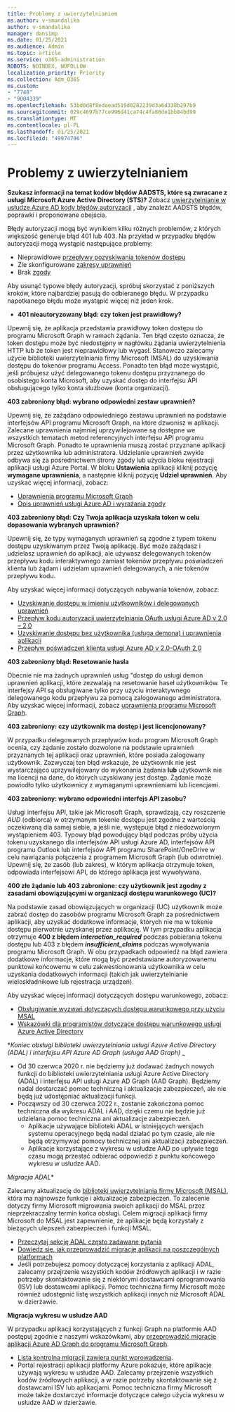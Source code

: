 ```yaml
---
title: Problemy z uwierzytelnianiem
ms.author: v-smandalika
author: v-smandalika
manager: dansimp
ms.date: 01/25/2021
ms.audience: Admin
ms.topic: article
ms.service: o365-administration
ROBOTS: NOINDEX, NOFOLLOW
localization_priority: Priority
ms.collection: Adm_O365
ms.custom:
- "7748"
- "9004339"
ms.openlocfilehash: 53bd0d8f8edaead519d0282239d3a6d338b297b9
ms.sourcegitcommit: 029c4697b77ce996d41ca74c4fa86de1bb84bd99
ms.translationtype: MT
ms.contentlocale: pl-PL
ms.lasthandoff: 01/25/2021
ms.locfileid: "49974796"
---
```

# <a name="authentication-issues"></a>Problemy z uwierzytelnianiem

**Szukasz informacji na temat kodów błędów AADSTS, które są zwracane z usługi Microsoft Azure Active Directory (STS)?** Zobacz [uwierzytelnianie w usłudze Azure AD kody błędów autoryzacji](https://docs.microsoft.com/azure/active-directory/develop/reference-aadsts-error-codes) , aby znaleźć AADSTS błędów, poprawki i proponowane obejścia.

Błędy autoryzacji mogą być wynikiem kilku różnych problemów, z których większość generuje błąd 401 lub 403. Na przykład w przypadku błędów autoryzacji mogą wystąpić następujące problemy:

- Nieprawidłowe [przepływy pozyskiwania tokenów dostępu](https://docs.microsoft.com/azure/active-directory/develop/authentication-vs-authorization) 
- Źle skonfigurowane [zakresy uprawnień](https://docs.microsoft.com/azure/active-directory/develop/v2-permissions-and-consent) 
- Brak [zgody](https://docs.microsoft.com/azure/active-directory/develop/howto-convert-app-to-be-multi-tenant#understanding-user-and-admin-consent)

Aby usunąć typowe błędy autoryzacji, spróbuj skorzystać z poniższych kroków, które najbardziej pasują do odbieranego błędu. W przypadku napotkanego błędu może wystąpić więcej niż jeden krok.

- **401 nieautoryzowany błąd: czy token jest prawidłowy?**

Upewnij się, że aplikacja przedstawia prawidłowy token dostępu do programu Microsoft Graph w ramach żądania. Ten błąd często oznacza, że token dostępu może być niedostępny w nagłówku żądania uwierzytelnienia HTTP lub że token jest nieprawidłowy lub wygasł. Stanowczo zalecamy użycie biblioteki uwierzytelniania firmy Microsoft (MSAL) do uzyskiwania dostępu do tokenów programu Access. Ponadto ten błąd może wystąpić, jeśli próbujesz użyć delegowanego tokenu dostępu przyznanego do osobistego konta Microsoft, aby uzyskać dostęp do interfejsu API obsługującego tylko konta służbowe (konta organizacji).

**403 zabroniony błąd: wybrano odpowiedni zestaw uprawnień?**

Upewnij się, że zażądano odpowiedniego zestawu uprawnień na podstawie interfejsów API programu Microsoft Graph, na które dzwonisz w aplikacji. Zalecane uprawnienia najmniej uprzywilejowane są dostępne we wszystkich tematach metod referencyjnych interfejsu API programu Microsoft Graph. Ponadto te uprawnienia muszą zostać przyznane aplikacji przez użytkownika lub administratora. Udzielanie uprawnień zwykle odbywa się za pośrednictwem strony zgody lub użycia bloku rejestracji aplikacji usługi Azure Portal. W bloku **Ustawienia** aplikacji kliknij pozycję **wymagane uprawnienia**, a następnie kliknij pozycję **Udziel uprawnień**. Aby uzyskać więcej informacji, zobacz:

- [Uprawnienia programu Microsoft Graph](https://docs.microsoft.com/graph/permissions-reference) 
- [Opis uprawnień usługi Azure AD i wyrażania zgody](https://docs.microsoft.com/azure/active-directory/develop/v2-permissions-and-consent)

**403 zabroniony błąd: Czy Twoja aplikacja uzyskała token w celu dopasowania wybranych uprawnień?**

Upewnij się, że typy wymaganych uprawnień są zgodne z typem tokenu dostępu uzyskiwanym przez Twoją aplikację. Być może zażądasz i udzielasz uprawnień do aplikacji, ale używasz delegowanych tokenów przepływu kodu interaktywnego zamiast tokenów przepływu poświadczeń klienta lub żądam i udzielam uprawnień delegowanych, a nie tokenów przepływu kodu.

Aby uzyskać więcej informacji dotyczących nabywania tokenów, zobacz:

- [Uzyskiwanie dostępu w imieniu użytkowników i delegowanych uprawnień](https://docs.microsoft.com/graph/auth-v2-user) 
- [Przepływ kodu autoryzacji uwierzytelniania OAuth usługi Azure AD v 2.0 – 2,0](https://docs.microsoft.com/azure/active-directory/develop/v2-oauth2-auth-code-flow) 
- [Uzyskiwanie dostępu bez użytkownika (usługa demona) i uprawnienia aplikacji](https://docs.microsoft.com/graph/auth-v2-service) 
- [Przepływ poświadczeń klienta usługi Azure AD v 2.0-OAuth 2,0](https://docs.microsoft.com/azure/active-directory/develop/v2-oauth2-client-creds-grant-flow)

**403 zabroniony błąd: Resetowanie hasła**

Obecnie nie ma żadnych uprawnień usług "dostęp do usługi demon uprawnień aplikacji, które zezwalają na resetowanie haseł użytkowników. Te interfejsy API są obsługiwane tylko przy użyciu interaktywnego delegowanego kodu przepływu za pomocą zalogowanego administratora. Aby uzyskać więcej informacji, zobacz [uprawnienia programu Microsoft Graph](https://docs.microsoft.com/graph/permissions-reference).

**403 zabroniony: czy użytkownik ma dostęp i jest licencjonowany?**

W przypadku delegowanych przepływów kodu program Microsoft Graph ocenia, czy żądanie zostało dozwolone na podstawie uprawnień przyznanych tej aplikacji oraz uprawnień, które posiada zalogowany użytkownik. Zazwyczaj ten błąd wskazuje, że użytkownik nie jest wystarczająco uprzywilejowany do wykonania żądania **lub** użytkownik nie ma licencji na dane, do których uzyskiwany jest dostęp. Żądanie może powiodło tylko użytkownicy z wymaganymi uprawnieniami lub licencjami.

**403 zabroniony: wybrano odpowiedni interfejs API zasobu?**

Usługi interfejsu API, takie jak Microsoft Graph, sprawdzają, czy roszczenie *AUD* (odbiorca) w otrzymanym tokenie dostępu jest zgodne z wartością oczekiwaną dla samej siebie, a jeśli nie, występuje błąd z niedozwolonym wystąpieniem 403. Typowy błąd powodujący błąd podczas próby użycia tokenu uzyskanego dla interfejsów API usługi Azure AD, interfejsów API programu Outlook lub interfejsów API programu SharePoint/OneDrive w celu nawiązania połączenia z programem Microsoft Graph (lub odwrotnie). Upewnij się, że zasób (lub zakres), w którym aplikacja otrzymuje token, odpowiada interfejsowi API, do którego aplikacja jest wywoływana.

**400 złe żądanie lub 403 zabronione: czy użytkownik jest zgodny z zasadami obowiązującymi w organizacji dostępu warunkowego (UC)?**

Na podstawie zasad obowiązujących w organizacji (UC) użytkownik może zabrać dostęp do zasobów programu Microsoft Graph za pośrednictwem aplikacji, aby uzyskać dodatkowe informacje, których nie ma w tokenie dostępu pierwotnie uzyskanej przez aplikację. W tym przypadku aplikacja otrzymuje **400 z błędem *interaction_required*** podczas pobierania tokenu dostępu lub 403 z błędem ***insufficient_claims*** podczas wywoływania programu Microsoft Graph. W obu przypadkach odpowiedź na błąd zawiera dodatkowe informacje, które mogą być przedstawiane autoryzowanemu punktowi końcowemu w celu zakwestionowania użytkownika w celu uzyskania dodatkowych informacji (takich jak uwierzytelnianie wieloskładnikowe lub rejestracja urządzeń).

Aby uzyskać więcej informacji dotyczących dostępu warunkowego, zobacz:

- [Obsługiwanie wyzwań dotyczących dostępu warunkowego przy użyciu MSAL](https://docs.microsoft.com/azure/active-directory/develop/msal-error-handling-dotnet#conditional-access-and-claims-challenges) 
- [Wskazówki dla programistów dotyczące dostępu warunkowego usługi Azure Active Directory](https://docs.microsoft.com/azure/active-directory/develop/v2-conditional-access-dev-guide)

**_Koniec obsługi biblioteki uwierzytelniania usługi Azure Active Directory (ADAL) i interfejsu API Azure AD Graph (usługa AAD Graph)_* _

- Od 30 czerwca 2020 r. nie będziemy już dodawać żadnych nowych funkcji do biblioteki uwierzytelniania usługi Azure Active Directory (ADAL) i interfejsu API usługi Azure AD Graph (AAD Graph). Będziemy nadal dostarczać pomoc techniczną i aktualizacje zabezpieczeń, ale nie będą już udostępniać aktualizacji funkcji.
- Począwszy od 30 czerwca 2022 r., zostanie zakończona pomoc techniczna dla wykresu ADAL i AAD, dzięki czemu nie będzie już udzielana pomoc techniczna ani aktualizacje zabezpieczeń.
    - Aplikacje używające biblioteki ADAL w istniejących wersjach systemu operacyjnego będą nadal działać po tym czasie, ale nie będą otrzymywać pomocy technicznej ani aktualizacji zabezpieczeń.
    - Aplikacje korzystające z wykresu w usłudze AAD po upływie tego czasu mogą przestać odbierać odpowiedzi z punktu końcowego wykresu w usłudze AAD.

*Migracja ADAL**

Zalecamy aktualizację do [biblioteki uwierzytelniania firmy Microsoft (MSAL)](https://docs.microsoft.com/azure/active-directory/develop/v2-overview), która ma najnowsze funkcje i aktualizacje zabezpieczeń. To zalecenie dotyczy firmy Microsoft migrowania swoich aplikacji do MSAL przez nieprzekraczalny termin końca obsługi. Celem migracji aplikacji firmy Microsoft do MSAL jest zapewnienie, że aplikacje będą korzystały z bieżących ulepszeń zabezpieczeń i funkcji MSAL.

- [Przeczytaj sekcję ADAL często zadawane pytania](https://docs.microsoft.com/azure/active-directory/develop/msal-migration#frequently-asked-questions-faq) 
- [Dowiedz się, jak przeprowadzić migrację aplikacji na poszczególnych platformach](https://docs.microsoft.com/azure/active-directory/develop/msal-migration#frequently-asked-questions-faq) 
- Jeśli potrzebujesz pomocy dotyczącej korzystania z aplikacji ADAL, zalecamy przejrzenie wszystkich kodów źródłowych aplikacji i w razie potrzeby skontaktowanie się z niektórymi dostawcami oprogramowania (ISV) lub dostawcami aplikacji. Pomoc techniczna firmy Microsoft może również udostępnić listę wszystkich aplikacji innych niż Microsoft ADAL w dzierżawie.

**Migracja wykresu w usłudze AAD**

W przypadku aplikacji korzystających z funkcji Graph na platformie AAD postępuj zgodnie z naszymi wskazówkami, aby [przeprowadzić migrację aplikacji Azure AD Graph do programu Microsoft Graph](https://docs.microsoft.com/graph/migrate-azure-ad-graph-planning-checklist?view=graph-rest-1.0&preserve-view=true).

- [Lista kontrolna migracji zawiera punkt wprowadzenia](https://docs.microsoft.com/graph/migrate-azure-ad-graph-planning-checklist). 
- Portal rejestracji aplikacji platformy Azure pokazuje, które aplikacje używają wykresu w usłudze AAD. Zalecamy przejrzenie wszystkich kodów źródłowych aplikacji, a w razie potrzeby skontaktowanie się z dostawcami ISV lub aplikacjami. Pomoc techniczna firmy Microsoft może także dostarczyć informacje dotyczące całego użycia wykresu w usłudze AAD w dzierżawie.

 










